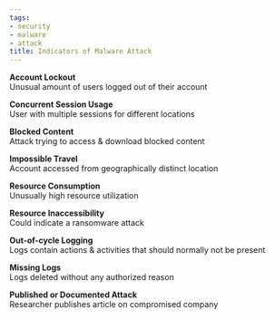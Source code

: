 ```yaml
---
tags:
- security
- malware
- attack
title: Indicators of Malware Attack
---
```


**Account Lockout**  
Unusual amount of users logged out of their account  

**Concurrent Session Usage**  
User with multiple sessions for different locations  

**Blocked Content**  
Attack trying to access & download blocked content  

**Impossible Travel**  
Account accessed from geographically distinct location  

**Resource Consumption**  
Unusually high resource utilization

**Resource Inaccessibility**  
Could indicate a ransomware attack  

**Out-of-cycle Logging**  
Logs contain actions & activities that should normally not be present  

**Missing Logs**  
Logs deleted without any authorized reason  

**Published or Documented Attack**  
Researcher publishes article on compromised company

